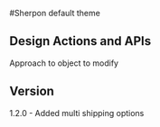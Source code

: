 #Sherpon default theme

## Design Actions and APIs
Approach to object to modify


## Version
1.2.0 - Added multi shipping options
